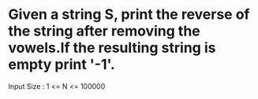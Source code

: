 # Given a string S, print the reverse of the string after removing the vowels.If the resulting string is empty print '-1'.
Input Size : 1 <= N <= 100000
